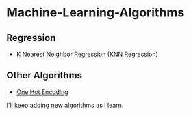 # Machine-Learning-Algorithms

## Regression

* [K Nearest Neighbor Regression (KNN Regression)](https://github.com/ksashok/Machine-Learning-Algorithms/tree/master/KNN%20Regressor)




## Other Algorithms
* [One Hot Encoding](https://github.com/ksashok/Machine-Learning-Algorithms/tree/master/One%20Hot%20Encoding)




I'll keep adding new algorithms as I learn.
